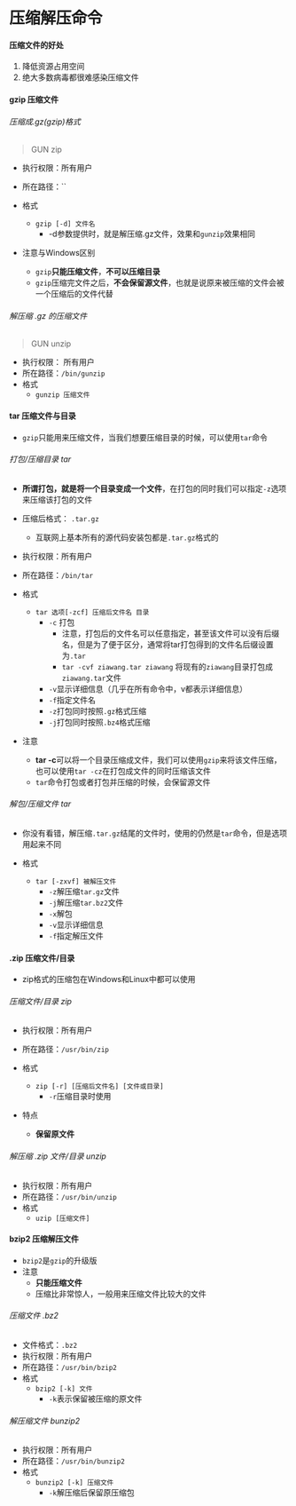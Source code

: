 # 压缩解压命令

#### 压缩文件的好处
1. 降低资源占用空间
2. 绝大多数病毒都很难感染压缩文件

#### gzip 压缩文件
###### 压缩成.gz(gzip)格式
> GUN zip

- 执行权限：所有用户
- 所在路径：``
- 格式
	- `gzip [-d] 文件名`
		- -d参数提供时，就是解压缩.gz文件，效果和`gunzip`效果相同

- 注意与Windows区别
	- `gzip`**只能压缩文件**，**不可以压缩目录**
	- `gzip`压缩完文件之后，**不会保留源文件**，也就是说原来被压缩的文件会被一个压缩后的文件代替

###### 解压缩 .gz 的压缩文件
> GUN unzip  

- 执行权限： 所有用户
- 所在路径：`/bin/gunzip`
- 格式
	- `gunzip 压缩文件`

#### tar 压缩文件与目录
- `gzip`只能用来压缩文件，当我们想要压缩目录的时候，可以使用`tar`命令

###### 打包/压缩目录  tar
- **所谓打包，就是将一个目录变成一个文件**，在打包的同时我们可以指定`-z`选项来压缩该打包的文件
- 压缩后格式： `.tar.gz`
	- 互联网上基本所有的源代码安装包都是`.tar.gz`格式的
- 执行权限：所有用户
- 所在路径：`/bin/tar`
- 格式
	- `tar 选项[-zcf] 压缩后文件名 目录` 
		- `-c` 打包
			- 注意，打包后的文件名可以任意指定，甚至该文件可以没有后缀名，但是为了便于区分，通常将tar打包得到的文件名后缀设置为`.tar`
			- `tar -cvf ziawang.tar ziawang` 将现有的`ziawang`目录打包成`ziawang.tar`文件
		- `-v`显示详细信息（几乎在所有命令中，v都表示详细信息）
		- `-f`指定文件名
		- `-z`打包同时按照`.gz`格式压缩
		- `-j`打包同时按照`.bz4`格式压缩

- 注意
	- **tar -c**可以将一个目录压缩成文件，我们可以使用`gzip`来将该文件压缩，也可以使用`tar -cz`在打包成文件的同时压缩该文件
	- `tar`命令打包或者打包并压缩的时候，会保留源文件


###### 解包/压缩文件  tar
- 你没有看错，解压缩`.tar.gz`结尾的文件时，使用的仍然是`tar`命令，但是选项用起来不同

- 格式
	- `tar [-zxvf] 被解压文件`
		- `-z`解压缩`tar.gz`文件
		- `-j`解压缩`tar.bz2`文件
		- `-x`解包
		- `-v`显示详细信息
		- `-f`指定解压文件
	

#### .zip 压缩文件/目录
- zip格式的压缩包在Windows和Linux中都可以使用

###### 压缩文件/目录  zip	

- 执行权限：所有用户
- 所在路径：`/usr/bin/zip`
- 格式
	- `zip [-r] [压缩后文件名] [文件或目录]`
		- `-r`压缩目录时使用

- 特点
	- **保留原文件**


###### 解压缩 .zip 文件/目录   unzip
- 执行权限：所有用户
- 所在路径：`/usr/bin/unzip`
- 格式
	- `uzip [压缩文件]`


#### bzip2 压缩解压文件
- `bzip2`是`gzip`的升级版
- 注意
	- **只能压缩文件**
	- 压缩比非常惊人，一般用来压缩文件比较大的文件

###### 压缩文件 .bz2
- 文件格式：`.bz2`
- 执行权限：所有用户
- 所在路径：`/usr/bin/bzip2`
- 格式
	- `bzip2 [-k] 文件`
		- `-k`表示保留被压缩的原文件

###### 解压缩文件  bunzip2
- 执行权限：所有用户
- 所在路径：`/usr/bin/bunzip2`
- 格式
	- `bunzip2 [-k] 压缩文件`
		- `-k`解压缩后保留原压缩包
